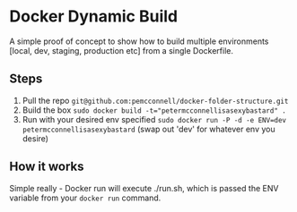 Docker Dynamic Build
====================

A simple proof of concept to show how to build multiple environments [local, dev, staging, production etc] from a single Dockerfile.

Steps
-----
1. Pull the repo `git@github.com:pemcconnell/docker-folder-structure.git`
2. Build the box `sudo docker build -t="petermcconnellisasexybastard" .`
3. Run with your desired env specified `sudo docker run -P -d -e ENV=dev petermcconnellisasexybastard` (swap out 'dev' for whatever env you desire)

How it works
------------

Simple really - Docker run will execute ./run.sh, which is passed the ENV variable from your `docker run` command.

